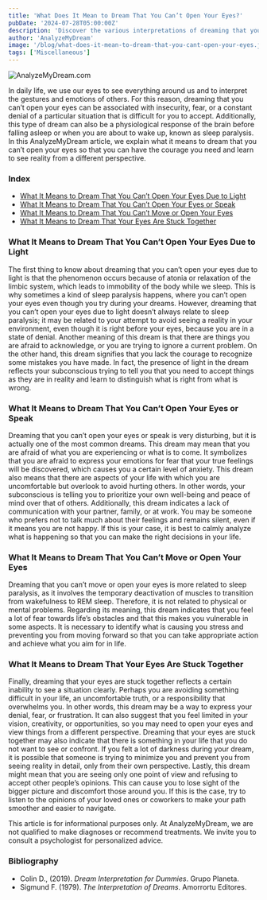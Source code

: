 ```yaml
---
title: 'What Does It Mean to Dream That You Can’t Open Your Eyes?'
pubDate: '2024-07-28T05:00:00Z'
description: 'Discover the various interpretations of dreaming that you can’t open your eyes, from insecurity and fear to sleep paralysis.'
author: 'AnalyzeMyDream'
image: '/blog/what-does-it-mean-to-dream-that-you-cant-open-your-eyes.jpeg'
tags: ['Miscellaneous']
---
```


![AnalyzeMyDream.com](/blog/what-does-it-mean-to-dream-that-you-cant-open-your-eyes.jpeg)

In daily life, we use our eyes to see everything around us and to interpret the gestures and emotions of others. For this reason, dreaming that you can’t open your eyes can be associated with insecurity, fear, or a constant denial of a particular situation that is difficult for you to accept. Additionally, this type of dream can also be a physiological response of the brain before falling asleep or when you are about to wake up, known as sleep paralysis. In this AnalyzeMyDream article, we explain what it means to dream that you can’t open your eyes so that you can have the courage you need and learn to see reality from a different perspective.

### Index

- [What It Means to Dream That You Can’t Open Your Eyes Due to Light](#what-it-means-to-dream-that-you-cant-open-your-eyes-due-to-light)
- [What It Means to Dream That You Can’t Open Your Eyes or Speak](#what-it-means-to-dream-that-you-cant-open-your-eyes-or-speak)
- [What It Means to Dream That You Can’t Move or Open Your Eyes](#what-it-means-to-dream-that-you-cant-move-or-open-your-eyes)
- [What It Means to Dream That Your Eyes Are Stuck Together](#what-it-means-to-dream-that-your-eyes-are-stuck-together)

### What It Means to Dream That You Can’t Open Your Eyes Due to Light

The first thing to know about dreaming that you can’t open your eyes due to light is that the phenomenon occurs because of atonia or relaxation of the limbic system, which leads to immobility of the body while we sleep. This is why sometimes a kind of sleep paralysis happens, where you can’t open your eyes even though you try during your dreams. However, dreaming that you can’t open your eyes due to light doesn’t always relate to sleep paralysis; it may be related to your attempt to avoid seeing a reality in your environment, even though it is right before your eyes, because you are in a state of denial. Another meaning of this dream is that there are things you are afraid to acknowledge, or you are trying to ignore a current problem. On the other hand, this dream signifies that you lack the courage to recognize some mistakes you have made. In fact, the presence of light in the dream reflects your subconscious trying to tell you that you need to accept things as they are in reality and learn to distinguish what is right from what is wrong.

### What It Means to Dream That You Can’t Open Your Eyes or Speak

Dreaming that you can’t open your eyes or speak is very disturbing, but it is actually one of the most common dreams. This dream may mean that you are afraid of what you are experiencing or what is to come. It symbolizes that you are afraid to express your emotions for fear that your true feelings will be discovered, which causes you a certain level of anxiety. This dream also means that there are aspects of your life with which you are uncomfortable but overlook to avoid hurting others. In other words, your subconscious is telling you to prioritize your own well-being and peace of mind over that of others. Additionally, this dream indicates a lack of communication with your partner, family, or at work. You may be someone who prefers not to talk much about their feelings and remains silent, even if it means you are not happy. If this is your case, it is best to calmly analyze what is happening so that you can make the right decisions in your life.

### What It Means to Dream That You Can’t Move or Open Your Eyes

Dreaming that you can’t move or open your eyes is more related to sleep paralysis, as it involves the temporary deactivation of muscles to transition from wakefulness to REM sleep. Therefore, it is not related to physical or mental problems. Regarding its meaning, this dream indicates that you feel a lot of fear towards life’s obstacles and that this makes you vulnerable in some aspects. It is necessary to identify what is causing you stress and preventing you from moving forward so that you can take appropriate action and achieve what you aim for in life.

### What It Means to Dream That Your Eyes Are Stuck Together

Finally, dreaming that your eyes are stuck together reflects a certain inability to see a situation clearly. Perhaps you are avoiding something difficult in your life, an uncomfortable truth, or a responsibility that overwhelms you. In other words, this dream may be a way to express your denial, fear, or frustration. It can also suggest that you feel limited in your vision, creativity, or opportunities, so you may need to open your eyes and view things from a different perspective. Dreaming that your eyes are stuck together may also indicate that there is something in your life that you do not want to see or confront. If you felt a lot of darkness during your dream, it is possible that someone is trying to minimize you and prevent you from seeing reality in detail, only from their own perspective. Lastly, this dream might mean that you are seeing only one point of view and refusing to accept other people’s opinions. This can cause you to lose sight of the bigger picture and discomfort those around you. If this is the case, try to listen to the opinions of your loved ones or coworkers to make your path smoother and easier to navigate.

This article is for informational purposes only. At AnalyzeMyDream, we are not qualified to make diagnoses or recommend treatments. We invite you to consult a psychologist for personalized advice.

### Bibliography

- Colin D., (2019). *Dream Interpretation for Dummies*. Grupo Planeta.  
- Sigmund F. (1979). *The Interpretation of Dreams*. Amorrortu Editores.
